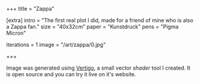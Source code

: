 +++
title = "Zappa"

[extra]
intro = "The first real plot I did, made for a friend of mine who is also a Zappa fan."
size = "40x32cm"
paper = "Kunstdruck"
pens = "Pigma Micron"

iterations = 1
image = "/art/zappa/0.jpg"

+++

Image was generated using [Vertigo](https://muffinman.io/vertigo/), a small vector *shader* tool I created. It is open source and you can try it live on it's website.
